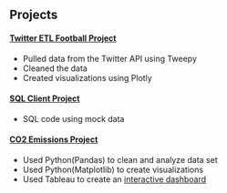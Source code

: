 ## Projects


#### [Twitter ETL Football Project](https://github.com/seanjkk/projects/tree/main/twitter-etl-football-project)
- Pulled data from the Twitter API using Tweepy
- Cleaned the data
- Created visualizations using Plotly

#### [SQL Client Project](https://github.com/seanjkk/projects/tree/main/sql-client-project)
- SQL code using mock data

#### [CO2 Emissions Project](https://github.com/seanjkk/projects/tree/main/co2-emissions-project)

- Used Python(Pandas) to clean and analyze data set
- Used Python(Matplotlib) to create visualizations
- Used Tableau to create an [interactive dashboard](https://public.tableau.com/app/profile/sean7198/viz/CarbonDioxideEmissions_16432672351780/Dashboard)


